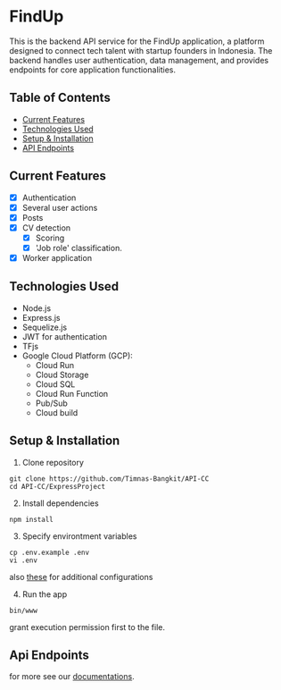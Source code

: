 # FindUp
This is the backend API service for the FindUp application, a platform designed to connect tech talent with startup founders in Indonesia. The backend handles user authentication, data management, and provides endpoints for core application functionalities.

## Table of Contents
- [Current Features](#current-features)
- [Technologies Used](#technologies-used)
- [Setup & Installation](#setup--installation)
- [API Endpoints](#api-endpoints)

## Current Features
- [x] Authentication
- [x] Several user actions
- [x] Posts
- [x] CV detection
  - [x] Scoring
  - [x] 'Job role' classification.
- [x] Worker application

## Technologies Used
- Node.js
- Express.js
- Sequelize.js
- JWT for authentication
- TFjs
- Google Cloud Platform (GCP):
  - Cloud Run
  - Cloud Storage
  - Cloud SQL
  - Cloud Run Function
  - Pub/Sub
  - Cloud build
 
## Setup & Installation
1. Clone repository
```shell
git clone https://github.com/Timnas-Bangkit/API-CC
cd API-CC/ExpressProject
```
2. Install dependencies
```shell
npm install
```
3. Specify environtment variables
```shell
cp .env.example .env
vi .env
```
also [these](https://github.com/Timnas-Bangkit/API-CC/tree/master/ExpressProject/config) for additional configurations

4. Run the app
```shell
bin/www
```
grant execution permission first to the file.

## Api Endpoints
for more see our [documentations](https://documenter.getpostman.com/view/28068209/2sAYBPkZcs). 

